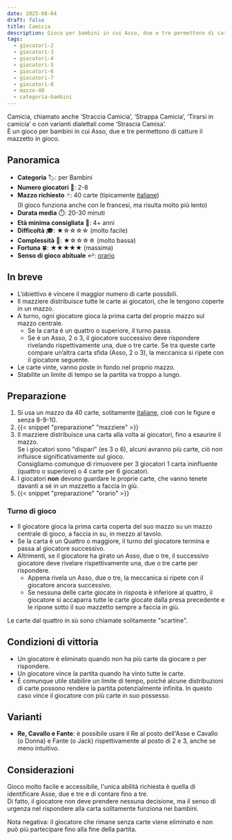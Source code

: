 ```yaml
---
date: 2025-08-04
draft: false
title: Camicia
description: Gioco per bambini in cui Asso, due e tre permettono di catture il mazzetto in gioco.
tags:
  - giocatori-2
  - giocatori-3
  - giocatori-4
  - giocatori-5
  - giocatori-6
  - giocatori-7
  - giocatori-8
  - mazzo-40
  - categoria-bambini
---
```


Camicia, chiamato anche ‘Straccia Camicia’, ‘Strappa Camicia’, ‘Tirarsi in camicia’ o con varianti dialettali come ‘Strascia Camisa’.  
È un gioco per bambini in cui Asso, due e tre permettono di catture il mazzetto in gioco.

## Panoramica
- **Categoria** 🏷️: per Bambini
- **Numero giocatori** 👥: 2-8
- **Mazzo richiesto** 🃏: 40 carte (tipicamente [italiane](/info/dizionario/#italiane))  
	(Il gioco funziona anche con le francesi, ma risulta molto più lento)
- **Durata media** ⏱️: 20-30 minuti
- **Età minima consigliata** 🎂: 4+ anni
- **Difficoltà** 🎓: ★☆☆☆☆ (molto facile)
- **Complessità** 🧠: ★☆☆☆☆ (molto bassa)
- **Fortuna** 🍀: ★★★★★ (massima)
- **Senso di gioco abituale** ↩️: [orario](/info/dizionario#orario)

## In breve

- L’obiettivo è vincere il maggior numero di carte possibili. 
- Il mazziere distribuisce tutte le carte ai giocatori, che le tengono coperte in un mazzo.
- A turno, ogni giocatore gioca la prima carta del proprio mazzo sul mazzo centrale.
  - Se la carta è un quattro o superiore, il turno passa.
  - Se è un Asso, 2 o 3, il giocatore successivo deve rispondere rivelando rispettivamente una, due o tre carte.
    Se tra queste carte compare un’altra carta sfida (Asso, 2 o 3), la meccanica si ripete con il giocatore seguente.
- Le carte vinte, vanno poste in fondo nel proprio mazzo.
- Stabilite un limite di tempo se la partita va troppo a lungo.

## Preparazione
1. Si usa un mazzo da 40 carte, solitamente [italiane](/info/dizionario/#italiane), cioè con le figure e senza 8-9-10.
1. {{< snippet "preparazione" "mazziere" >}}
1. Il mazziere distribuisce una carta alla volta ai giocatori, fino a esaurire il mazzo.  
    Se i giocatori sono "dispari" (es 3 o 6), alcuni avranno più carte, ciò non influisce significativamente sul gioco.  
    Consigliamo comunque di rimuovere per 3 giocatori 1 carta ininfluente (quattro o superiore) o 4 carte per 6 giocatori.
1. I giocatori **non** devono guardare le proprie carte, che vanno tenete davanti a sé in un mazzetto a faccia in giù.
1. {{< snippet "preparazione" "orario" >}}

### Turno di gioco
- Il giocatore gioca la prima carta coperta del suo mazzo su un mazzo centrale di gioco, a faccia in su, in mezzo al tavolo.
- Se la carta è un Quattro o maggiore, il turno del giocatore termina e passa al giocatore successivo.
- Altrimenti, se il giocatore ha girato un Asso, due o tre, il successivo giocatore deve rivelare rispettivamente una, due o tre carte per rispondere.
	- Appena rivela un Asso, due o tre, la meccanica si ripete con il giocatore ancora successivo.
	- Se nessuna delle carte giocate in risposta è inferiore al quattro, il giocatore si accaparra tutte le carte giocate 
    dalla presa precedente e le ripone sotto il suo mazzetto sempre a faccia in giù.

Le carte dal quattro in sù sono chiamate solitamente "scartine".

## Condizioni di vittoria
- Un giocatore è eliminato quando non ha più carte da giocare o per rispondere.
- Un giocatore vince la partita quando ha vinto tutte le carte.
- È comunque utile stabilire un limite di tempo, poiché alcune distribuzioni di carte possono rendere la partita potenzialmente infinita. In questo caso vince il giocatore con più carte in suo possesso.

## Varianti

- **Re, Cavallo e Fante**: è possibile usare il Re al posto dell'Asse e Cavallo (o Donna) e Fante (o Jack) rispettivamente al posto di 2 e 3, anche se meno intuitivo. 

## Considerazioni

Gioco molto facile e accessibile, l'unica abilità richiesta è quella di identificare Asse, due e tre e di contare fino a tre.  
Di fatto, il giocatore non deve prendere nessuna decisione, ma il senso di urgenza nel rispondere alla carta solitamente funziona nei bambini.

Nota negativa: il giocatore che rimane senza carte viene eliminato e non può più partecipare fino alla fine della partita.
